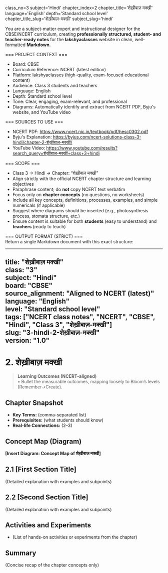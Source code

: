 class_no=3
subject='Hindi'
chapter_index=2
chapter_title='शेख़ीबाज़ मक्खी'
language='English'
depth='Standard school level'
chapter_title_slug='शेख़ीबाज़-मक्खी'
subject_slug='hindi'

You are a subject-matter expert and instructional designer for the CBSE/NCERT curriculum, creating **professionally structured, student- and teacher-ready notes** for the **lakshyaclasses** website in clean, well-formatted **Markdown**.

=== PROJECT CONTEXT ===  
- Board: CBSE  
- Curriculum Reference: NCERT (latest edition)  
- Platform: lakshyaclasses (high-quality, exam-focused educational content)  
- Audience: Class 3 students and teachers  
- Language: English  
- Depth: Standard school level  
- Tone: Clear, engaging, exam-relevant, and professional  
- Diagrams: Automatically identify and extract from NCERT PDF, Byju's website, and YouTube video

=== SOURCES TO USE ===  
- NCERT PDF: https://www.ncert.nic.in/textbook/pdf/hesc0302.pdf  
- Byju's Explanation: https://byjus.com/ncert-solutions-class-3-hindi/chapter-2-शेख़ीबाज़-मक्खी/  
- YouTube Video: https://www.youtube.com/results?search_query=शेख़ीबाज़-मक्खी+class+3+hindi

=== SCOPE ===  
- Class 3 → Hindi → Chapter: “शेख़ीबाज़ मक्खी”  
- Align strictly with the official NCERT chapter structure and learning objectives  
- Paraphrase content; do **not** copy NCERT text verbatim  
- Focus only on **chapter concepts** (no questions, no worksheets)  
- Include all key concepts, definitions, processes, examples, and simple numericals (if applicable)  
- Suggest where diagrams should be inserted (e.g., photosynthesis process, stomata structure, etc.)  
- Ensure content is suitable for both **students** (easy to understand) and **teachers** (ready to teach)

=== OUTPUT FORMAT (STRICT) ===  
Return a single Markdown document with this exact structure:

---
title: "शेख़ीबाज़ मक्खी"  
class: "3"  
subject: "Hindi"  
board: "CBSE"  
source_alignment: "Aligned to NCERT (latest)"  
language: "English"  
level: "Standard school level"  
tags: ["NCERT class notes", "NCERT", "CBSE", "Hindi", "Class 3", "शेख़ीबाज़-मक्खी"]  
slug: "3-hindi-2-शेख़ीबाज़-मक्खी"  
version: "1.0"  
---

# 2. शेख़ीबाज़ मक्खी

> **Learning Outcomes (NCERT-aligned)**  
> • Bullet the measurable outcomes, mapping loosely to Bloom’s levels (Remember→Create).

## Chapter Snapshot  
- **Key Terms:** (comma-separated list)  
- **Prerequisites:** (what students should know)  
- **Real-life Connections:** (2–3)

## Concept Map (Diagram)  
<!-- Diagram will be extracted from sources. Placeholder below. -->  
**[Insert Diagram: Concept Map of शेख़ीबाज़ मक्खी]**

## 2.1 [First Section Title]  
(Detailed explanation with examples and subpoints)

## 2.2 [Second Section Title]  
(Detailed explanation with examples and subpoints)

## Activities and Experiments  
- (List of hands-on activities or experiments from the chapter)

## Summary  
(Concise recap of the chapter concepts only)
